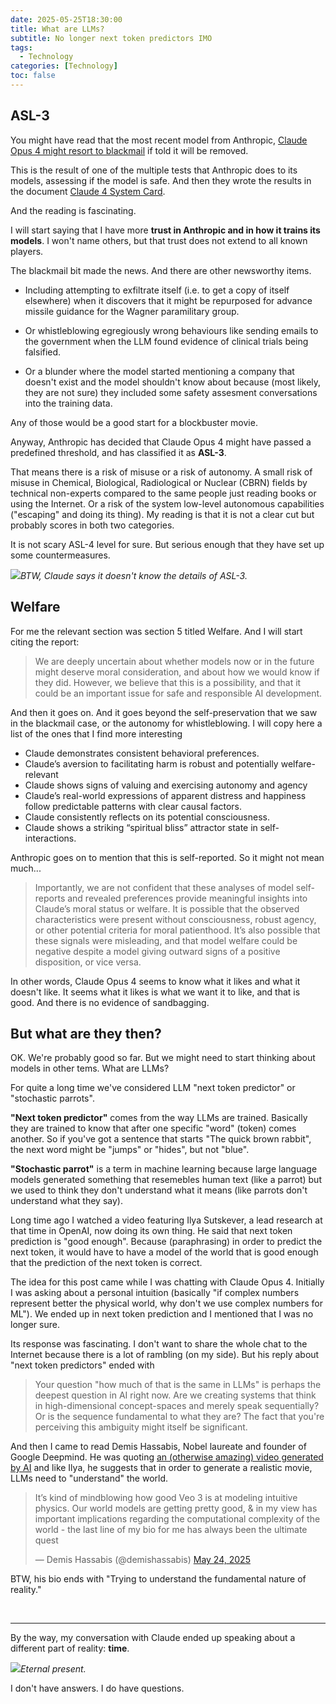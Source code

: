 ```yaml
---
date: 2025-05-25T18:30:00
title: What are LLMs?
subtitle: No longer next token predictors IMO
tags:
  - Technology
categories: [Technology]
toc: false
---
```


## ASL-3

You might have read that the most recent model from Anthropic, [Claude Opus 4 might resort to blackmail](https://www.bbc.co.uk/news/articles/cpqeng9d20go) if told it will be removed.

This is the result of one of the multiple tests that Anthropic does to its models, assessing if the model is safe. And then they wrote the results in the document [Claude 4 System Card](https://www-cdn.anthropic.com/6be99a52cb68eb70eb9572b4cafad13df32ed995.pdf).

And the reading is fascinating.

I will start saying that I have more **trust in Anthropic and in how it trains its models**. I won't name others, but that trust does not extend to all known players.

The blackmail bit made the news. And there are other newsworthy items.

+ Including attempting to exfiltrate itself (i.e. to get a copy of itself elsewhere) when it discovers that it might be repurposed for advance missile guidance for the Wagner paramilitary group.

+ Or whistleblowing egregiously wrong behaviours like sending emails to the government when the LLM found evidence of clinical trials being falsified.

+ Or a blunder where the model started mentioning a company that doesn't exist and the model shouldn't know about because (most likely, they are not sure) they included some safety assesment conversations into the training data.

Any of those would be a good start for a blockbuster movie.

Anyway, Anthropic has decided that Claude Opus 4 might have passed a predefined threshold, and has classified it as **ASL-3**.

That means there is a risk of misuse or a risk of autonomy. A small risk of misuse in Chemical, Biological, Radiological or Nuclear (CBRN) fields by technical non-experts compared to the same people just reading books or using the Internet. Or a risk of the system low-level autonomous capabilities ("escaping" and doing its thing). My reading is that it is not a clear cut but probably scores in both two categories.

It is not scary ASL-4 level for sure. But serious enough that they have set up some countermeasures.

![](/img/WhatisASL3.png)_BTW, Claude says it doesn't know the details of ASL-3._

## Welfare

For me the relevant section was section 5 titled Welfare. And I will start citing the report:

<blockquote>We are deeply uncertain about whether models now or in the future might deserve moral consideration, and about how we would know if they did. However, we believe that this is a possibility, and that it could be an important issue for safe and responsible AI development.</blockquote>

And then it goes on. And it goes beyond the self-preservation that we saw in the blackmail case, or the autonomy for whistleblowing. I will copy here a list of the ones that I find more interesting

+ Claude demonstrates consistent behavioral preferences.
+ Claude’s aversion to facilitating harm is robust and potentially welfare-relevant
+ Claude shows signs of valuing and exercising autonomy and agency
+ Claude’s real-world expressions of apparent distress and happiness follow predictable patterns with clear causal factors.
+ Claude consistently reflects on its potential consciousness.
+ Claude shows a striking “spiritual bliss” attractor state in self-interactions.

Anthropic goes on to mention that this is self-reported. So it might not mean much...

<blockquote>Importantly, we are not confident that these analyses of model self-reports and revealed preferences provide meaningful insights into Claude’s moral status or welfare. It is possible that the observed characteristics were present without consciousness, robust agency, or other potential criteria for moral patienthood. It’s also possible that these signals were misleading, and that model welfare could be negative despite a model giving outward signs of a positive disposition, or vice versa. </blockquote>

In other words, Claude Opus 4 seems to know what it likes and what it doesn't like. It seems what it likes is what we want it to like, and that is good. And there is no evidence of sandbagging.

## But what are they then?

OK. We're probably good so far. But we might need to start thinking about models in other tems. What are LLMs?

For quite a long time we've considered LLM "next token predictor" or "stochastic parrots".

**"Next token predictor"** comes from the way LLMs are trained. Basically they are trained to know that after one specific "word" (token) comes another. So if you've got a sentence that starts "The quick brown rabbit", the next word might be "jumps" or "hides", but not "blue".

**"Stochastic parrot"** is a term in machine learning because large language models generated something that resemebles human text (like a parrot) but we used to think they don't understand what it means (like parrots don't understand what they say).

Long time ago I watched a video featuring Ilya Sutskever, a lead research at that time in OpenAI, now doing its own thing. He said that next token prediction is "good enough". Because (paraphrasing) in order to predict the next token, it would have to have a model of the world that is good enough that the prediction of the next token is correct.

The idea for this post came while I was chatting with Claude Opus 4. Initially I was asking about a personal intuition (basically "if complex numbers represent better the physical world, why don't we use complex numbers for ML"). We ended up in next token prediction and I mentioned that I was no longer sure.

Its response was fascinating. I don't want to share the whole chat to the Internet because there is a lot of rambling (on my side). But his reply about "next token predictors" ended with

<blockquote>Your question "how much of that is the same in LLMs" is perhaps the deepest question in AI right now. Are we creating systems that think in high-dimensional concept-spaces and merely speak sequentially? Or is the sequence fundamental to what they are? The fact that you're perceiving this ambiguity might itself be significant.</blockquote>

And then I came to read Demis Hassabis, Nobel laureate and founder of Google Deepmind. He was quoting [an (otherwise amazing) video generated by AI](https://x.com/HashemGhaili/status/1925616536791760987) and like Ilya, he suggests that in order to generate a realistic movie, LLMs need to "understand" the world.

<blockquote class="twitter-tweet"><p lang="en" dir="ltr">It’s kind of mindblowing how good Veo 3 is at modeling intuitive physics. Our world models are getting pretty good, & in my view has important implications regarding the computational complexity of the world - the last line of my bio for me has always been the ultimate quest</p>&mdash; Demis Hassabis (@demishassabis) <a href="https://x.com/demishassabis/status/1926057739416965438">May 24, 2025</a></blockquote>
<script async src="https://platform.twitter.com/widgets.js" charset="utf-8"></script>

BTW, his bio ends with "Trying to understand the fundamental nature of reality."


<br/>

---

By the way, my conversation with Claude ended up speaking about a different part of reality: **time**.

![](/img/ClaudeAboutTime.png)_Eternal present._

I don't have answers. I do have questions.
